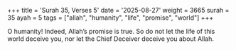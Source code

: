 +++
title = 'Surah 35, Verses 5'
date = '2025-08-27'
weight = 3665
surah = 35
ayah = 5
tags = ["allah", "humanity", "life", "promise", "world"]
+++

O humanity! Indeed, Allah’s promise is true. So do not let the life of this world deceive you, nor let the Chief Deceiver deceive you about Allah.